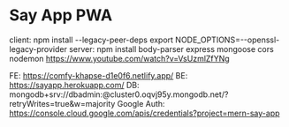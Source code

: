 # Say App PWA
client: npm install --legacy-peer-deps
export NODE_OPTIONS=--openssl-legacy-provider
server: npm install body-parser express mongoose cors nodemon
https://www.youtube.com/watch?v=VsUzmlZfYNg

FE: https://comfy-khapse-d1e0f6.netlify.app/
BE: https://sayapp.herokuapp.com/
DB: mongodb+srv://dbadmin:<password>@cluster0.oqvj95y.mongodb.net/?retryWrites=true&w=majority
Google Auth: https://console.cloud.google.com/apis/credentials?project=mern-say-app

